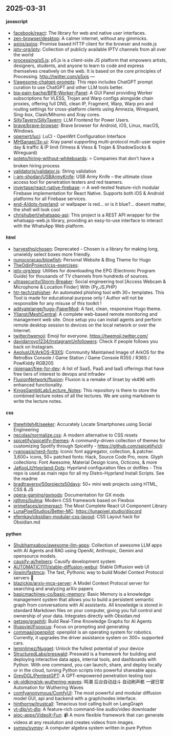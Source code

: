 ## 2025-03-31

#### javascript
* [facebook/react](https://github.com/facebook/react): The library for web and native user interfaces.
* [zen-browser/desktop](https://github.com/zen-browser/desktop): A calmer internet, without any gimmicks.
* [axios/axios](https://github.com/axios/axios): Promise based HTTP client for the browser and node.js
* [iptv-org/iptv](https://github.com/iptv-org/iptv): Collection of publicly available IPTV channels from all over the world
* [processing/p5.js](https://github.com/processing/p5.js): p5.js is a client-side JS platform that empowers artists, designers, students, and anyone to learn to code and express themselves creatively on the web. It is based on the core principles of Processing. http://twitter.com/p5xjs —
* [f/awesome-chatgpt-prompts](https://github.com/f/awesome-chatgpt-prompts): This repo includes ChatGPT prompt curation to use ChatGPT and other LLM tools better.
* [bia-pain-bache/BPB-Worker-Panel](https://github.com/bia-pain-bache/BPB-Worker-Panel): A GUI Panel providing Worker subscriptions for VLESS, Trojan and Warp configs alongside chain proxies, offering full DNS, clean IP, Fragment, Warp, Warp pro and routing settings for cross-platform clients using Amnezia, Wireguard, Sing-box, Clash/Mihomo and Xray cores.
* [SillyTavern/SillyTavern](https://github.com/SillyTavern/SillyTavern): LLM Frontend for Power Users.
* [brave/brave-browser](https://github.com/brave/brave-browser): Brave browser for Android, iOS, Linux, macOS, Windows.
* [openwrt/luci](https://github.com/openwrt/luci): LuCI - OpenWrt Configuration Interface
* [MHSanaei/3x-ui](https://github.com/MHSanaei/3x-ui): Xray panel supporting multi-protocol multi-user expire day & traffic & IP limit (Vmess & Vless & Trojan & ShadowSocks & Wireguard)
* [poteto/hiring-without-whiteboards](https://github.com/poteto/hiring-without-whiteboards): ⭐️ Companies that don't have a broken hiring process
* [validatorjs/validator.js](https://github.com/validatorjs/validator.js): String validation
* [i-am-shodan/USBArmyKnife](https://github.com/i-am-shodan/USBArmyKnife): USB Army Knife – the ultimate close access tool for penetration testers and red teamers.
* [invertase/react-native-firebase](https://github.com/invertase/react-native-firebase): 🔥 A well-tested feature-rich modular Firebase implementation for React Native. Supports both iOS & Android platforms for all Firebase services.
* [end-4/dots-hyprland](https://github.com/end-4/dots-hyprland): ur wallpaper is red... or is it blue?... doesnt matter, the shell will look cool
* [chrishubert/whatsapp-api](https://github.com/chrishubert/whatsapp-api): This project is a REST API wrapper for the whatsapp-web.js library, providing an easy-to-use interface to interact with the WhatsApp Web platform.

#### html
* [harvesthq/chosen](https://github.com/harvesthq/chosen): Deprecated - Chosen is a library for making long, unwieldy select boxes more friendly.
* [nunocoracao/blowfish](https://github.com/nunocoracao/blowfish): Personal Website & Blog Theme for Hugo
* [TheOdinProject/css-exercises](https://github.com/TheOdinProject/css-exercises): 
* [iptv-org/epg](https://github.com/iptv-org/epg): Utilities for downloading the EPG (Electronic Program Guide) for thousands of TV channels from hundreds of sources.
* [ultrasecurity/Storm-Breaker](https://github.com/ultrasecurity/Storm-Breaker): Social engineering tool [Access Webcam & Microphone & Location Finder] With {Py,JS,PHP}
* [htr-tech/zphisher](https://github.com/htr-tech/zphisher): An automated phishing tool with 30+ templates. This Tool is made for educational purpose only ! Author will not be responsible for any misuse of this toolkit !
* [adityatelange/hugo-PaperMod](https://github.com/adityatelange/hugo-PaperMod): A fast, clean, responsive Hugo theme.
* [Ylianst/MeshCentral](https://github.com/Ylianst/MeshCentral): A complete web-based remote monitoring and management web site. Once setup you can install agents and perform remote desktop session to devices on the local network or over the Internet.
* [twitter/twemoji](https://github.com/twitter/twemoji): Emoji for everyone. https://twemoji.twitter.com/
* [davidarroyo1234/InstagramUnfollowers](https://github.com/davidarroyo1234/InstagramUnfollowers): Check if people follows you back on Instagram.
* [AeolusUX/ArkOS-R3XS](https://github.com/AeolusUX/ArkOS-R3XS): Community Maintained Image of ArkOS for the RetroBox Console / Game Station / Game Consoie R35S / R36S / PowKiddy RGB20S
* [ripienaar/free-for-dev](https://github.com/ripienaar/free-for-dev): A list of SaaS, PaaS and IaaS offerings that have free tiers of interest to devops and infradev
* [FluxionNetwork/fluxion](https://github.com/FluxionNetwork/fluxion): Fluxion is a remake of linset by vk496 with enhanced functionality.
* [KingsGambitLab/Lecture_Notes](https://github.com/KingsGambitLab/Lecture_Notes): This repository is there to store the combined lecture notes of all the lectures. We are using markdown to write the lecture notes.

#### css
* [thewhiteh4t/seeker](https://github.com/thewhiteh4t/seeker): Accurately Locate Smartphones using Social Engineering
* [necolas/normalize.css](https://github.com/necolas/normalize.css): A modern alternative to CSS resets
* [spicetify/spicetify-themes](https://github.com/spicetify/spicetify-themes): A community-driven collection of themes for customizing Spotify through Spicetify - https://github.com/spicetify/cli
* [ryanoasis/nerd-fonts](https://github.com/ryanoasis/nerd-fonts): Iconic font aggregator, collection, & patcher. 3,600+ icons, 50+ patched fonts: Hack, Source Code Pro, more. Glyph collections: Font Awesome, Material Design Icons, Octicons, & more
* [JaKooLit/Hyprland-Dots](https://github.com/JaKooLit/Hyprland-Dots): Hyprland configuration files or dotfiles - This repo is used as main repo for all my Distro-Hyprland Install Scripts. See the readme
* [bradtraversy/50projects50days](https://github.com/bradtraversy/50projects50days): 50+ mini web projects using HTML, CSS & JS
* [opera-gaming/gxmods](https://github.com/opera-gaming/gxmods): Documentation for GX mods
* [jgthms/bulma](https://github.com/jgthms/bulma): Modern CSS framework based on Flexbox
* [primefaces/primereact](https://github.com/primefaces/primereact): The Most Complete React UI Component Library
* [LunaPixelStudios/Better-MC](https://github.com/LunaPixelStudios/Better-MC): https://lunapixel.studio/discord
* [efemkay/obsidian-modular-css-layout](https://github.com/efemkay/obsidian-modular-css-layout): CSS Layout hack for Obsidian.md

#### python
* [Shubhamsaboo/awesome-llm-apps](https://github.com/Shubhamsaboo/awesome-llm-apps): Collection of awesome LLM apps with AI Agents and RAG using OpenAI, Anthropic, Gemini and opensource models.
* [causify-ai/helpers](https://github.com/causify-ai/helpers): Causify development system
* [AUTOMATIC1111/stable-diffusion-webui](https://github.com/AUTOMATIC1111/stable-diffusion-webui): Stable Diffusion web UI
* [jlowin/fastmcp](https://github.com/jlowin/fastmcp): The fast, Pythonic way to build Model Context Protocol servers 🚀
* [blazickjp/arxiv-mcp-server](https://github.com/blazickjp/arxiv-mcp-server): A Model Context Protocol server for searching and analyzing arXiv papers
* [basicmachines-co/basic-memory](https://github.com/basicmachines-co/basic-memory): Basic Memory is a knowledge management system that allows you to build a persistent semantic graph from conversations with AI assistants. All knowledge is stored in standard Markdown files on your computer, giving you full control and ownership of your data. Integrates directly with Obsidan.md
* [getzep/graphiti](https://github.com/getzep/graphiti): Build Real-Time Knowledge Graphs for AI Agents
* [lllyasviel/Fooocus](https://github.com/lllyasviel/Fooocus): Focus on prompting and generating
* [commaai/openpilot](https://github.com/commaai/openpilot): openpilot is an operating system for robotics. Currently, it upgrades the driver assistance system on 300+ supported cars.
* [leminlimez/Nugget](https://github.com/leminlimez/Nugget): Unlock the fullest potential of your device
* [StructuredLabs/preswald](https://github.com/StructuredLabs/preswald): Preswald is a framework for building and deploying interactive data apps, internal tools, and dashboards with Python. With one command, you can launch, share, and deploy locally or in the cloud, turning Python scripts into powerful shareable apps.
* [GreyDGL/PentestGPT](https://github.com/GreyDGL/PentestGPT): A GPT-empowered penetration testing tool
* [ok-oldking/ok-wuthering-waves](https://github.com/ok-oldking/ok-wuthering-waves): 鸣潮 后台自动战斗 自动刷声骸 一键日常 Automation for Wuthering Waves
* [comfyanonymous/ComfyUI](https://github.com/comfyanonymous/ComfyUI): The most powerful and modular diffusion model GUI, api and backend with a graph/nodes interface.
* [hinthornw/trustcall](https://github.com/hinthornw/trustcall): Tenacious tool calling built on LangGraph
* [yt-dlp/yt-dlp](https://github.com/yt-dlp/yt-dlp): A feature-rich command-line audio/video downloader
* [aigc-apps/VideoX-Fun](https://github.com/aigc-apps/VideoX-Fun): 📹 A more flexible framework that can generate videos at any resolution and creates videos from images.
* [sympy/sympy](https://github.com/sympy/sympy): A computer algebra system written in pure Python
